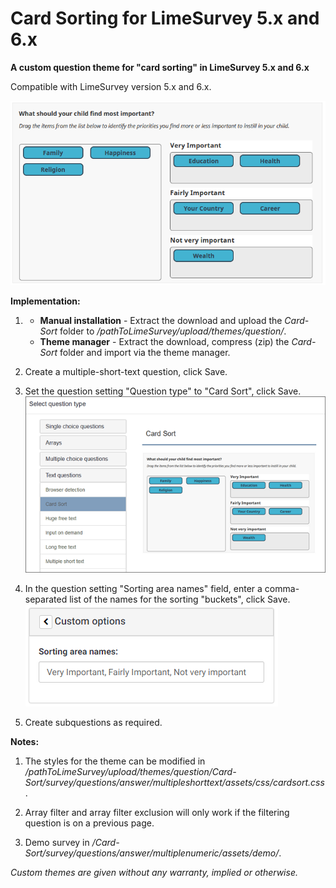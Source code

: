 # Card Sorting for LimeSurvey 5.x and 6.x
**A custom question theme for "card sorting" in LimeSurvey 5.x and 6.x**

Compatible with LimeSurvey version 5.x and 6.x.

![Image Card Sorting](/Card-Sort/survey/questions/answer/multipleshorttext/assets/images/card_sort_5x_4.png)

**Implementation:**

1) - **Manual installation** - Extract the download and upload the *Card-Sort* folder to */pathToLimeSurvey/upload/themes/question/*.
    - **Theme manager** - Extract the download, compress (zip) the *Card-Sort* folder and import via the theme manager.

2) Create a multiple-short-text question, click Save.

3) Set the question setting "Question type" to "Card Sort", click Save.  
![Image Select cardSort](/Card-Sort/survey/questions/answer/multipleshorttext/assets/images/card_sort_5x_1.png)

4) In the question setting "Sorting area names" field, enter a comma-separated list of the names for the sorting "buckets", click Save.  
![Image Enter Bucket names](/Card-Sort/survey/questions/answer/multipleshorttext/assets/images/card_sort_4.x_2.png)

5) Create subquestions as required.

**Notes:**

1) The styles for the theme can be modified in */pathToLimeSurvey/upload/themes/question/Card-Sort/survey/questions/answer/multipleshorttext/assets/css/cardsort.css*.

2) Array filter and array filter exclusion will only work if the filtering question is on a previous page.

3) Demo survey in */Card-Sort/survey/questions/answer/multiplenumeric/assets/demo/*.
    
    
*Custom themes are given without any warranty, implied or otherwise.*
